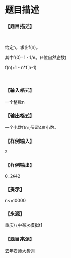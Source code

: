 # 题目描述


<h3>
【题目描述】
</h3>
<p>
<br/>
</p>
<p>
给定n，求出f(n)。
</p>
<p>
其中f(0)=1 - 1/e。(e位自然底数)
</p>
<p>
f(n)=1 - n*f(n-1)
</p>
<p>
<br/>
</p>
<h3>
【输入格式】
</h3>
<div class="ptx" lang="zh-CN">
一个整数n
</div>
<h3>
【输出格式】
</h3>
<div class="ptx" lang="zh-CN">
一个小数f(n),保留4位小数。
</div>
<h3>
【样例输入】
</h3>
<pre class="sio">2</pre>
<h3>
【样例输出】
</h3>
<pre class="sio">0.2642
</pre>
<h3>
【提示】
</h3>
<div class="ptx" lang="zh-CN">
n&lt;=10000
</div>
<h3>
【来源】
</h3>
<div class="ptx" lang="zh-CN">
重庆八中某次模拟t1
</div>
<h3>
【题目来源】
</h3>
<p>
去年安师大集训
</p>
